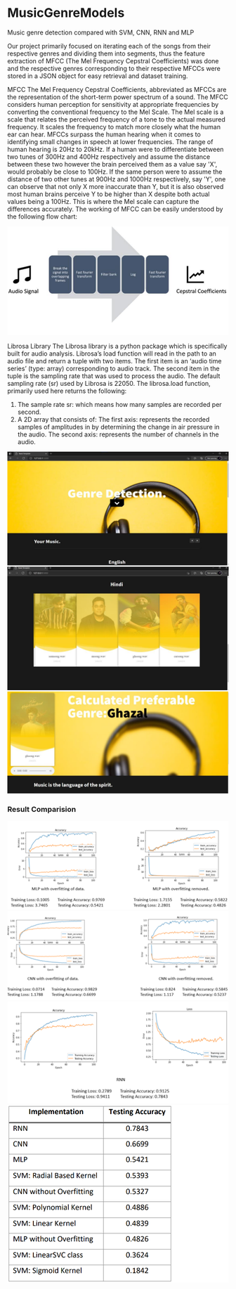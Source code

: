 # MusicGenreModels
Music genre detection compared with SVM, CNN, RNN and MLP

Our project primarily focused on iterating each of the songs from their respective genres and 
dividing them into segments, thus the feature extraction of MFCC (The Mel Frequency Cepstral 
Coefficients) was done and the respective genres corresponding to their respective MFCCs were 
stored in a JSON object for easy retrieval and dataset training.

MFCC
The Mel Frequency Cepstral Coefficients, abbreviated as MFCCs are the representation of the short-term power spectrum of a sound. The MFCC considers human perception for sensitivity at 
appropriate frequencies by converting the conventional frequency to the Mel Scale. The Mel scale is 
a scale that relates the perceived frequency of a tone to the actual measured frequency. It scales the 
frequency to match more closely what the human ear can hear. 
MFCCs surpass the human hearing when it comes to identifying small changes in speech at lower 
frequencies. The range of human hearing is 20Hz to 20kHz. If a human were to differentiate between 
two tunes of 300Hz and 400Hz respectively and assume the distance between these two however 
the brain perceived them as a value say 'X', would probably be close to 100Hz. If the same person 
were to assume the distance of two other tunes at 900Hz and 1000Hz respectively, say 'Y', one can 
observe that not only X more inaccurate than Y, but it is also observed most human brains perceive Y 
to be higher than X despite both actual values being a 100Hz. This is where the Mel scale can capture 
the differences accurately.
The working of MFCC can be easily understood by the following flow chart:

<img src="./snapshots/flow.png"/>


Librosa Library
The Librosa library is a python package which is specifically built for audio analysis. 
Librosa’s load function will read in the path to an audio file and return a tuple with two items. The 
first item is an ‘audio time series’ (type: array) corresponding to audio track. The second item in the 
tuple is the sampling rate that was used to process the audio. The default sampling rate (sr) used by 
Librosa is 22050. 
The librosa.load function, primarily used here returns the following:
1. The sample rate sr: which means how many samples are recorded per second.
2. A 2D array that consists of:
The first axis: represents the recorded samples of amplitudes in by determining the change 
in air pressure in the audio.
The second axis: represents the number of channels in the audio.
<img src="./snapshots/home.png"/>
<img src="./snapshots/songs.png"/>
<img src="./snapshots/calculation.png"/>

### Result Comparision 

<img src="./snapshots/mlp.png"/>
<img src="./snapshots/cnn.png"/>
<img src="./snapshots/RNN.png"/>
<img src="./snapshots/comparision.png"/>


